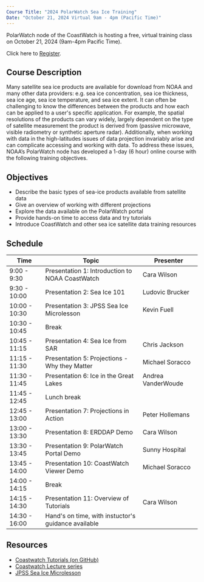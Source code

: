 ```yaml
---
Course Title: "2024 PolarWatch Sea Ice Training"
Date: "October 21, 2024 Virtual 9am - 4pm (Pacific Time)"
---
```


PolarWatch node of the CoastWatch is hosting a free, virtual training class on October 21, 2024 (9am-4pm Pacific Time). 

Click here to [Register](https://lp.constantcontactpages.com/ev/reg/78xuhzs/lp/e266250c-b995-44e4-841e-97b4cc22bbec).


## Course Description
Many satellite sea ice products are available for download from NOAA and many other data providers: e.g. sea ice concentration, sea ice thickness, sea ice age, sea ice temperature, and sea ice extent. It can often be challenging to know the differences between the products and how each can be applied to a user's specific application. For example, the spatial resolutions of the products can vary widely, largely dependent on the type of satellite measurement the product is derived from (passive microwave, visible radiometry or synthetic aperture radar). Additionally, when working with data in the high-latitudes issues of data projection invariably arise and can complicate accessing and working with data. To address these issues, NOAA’s PolarWatch node has developed a 1-day (6 hour) online course with the following training objectives.

## Objectives
* Describe the basic types of sea-ice products available from satellite data
* Give an overview of working with different projections
* Explore the data available on the PolarWatch portal
* Provide hands-on time to access data and try tutorials
* Introduce CoastWatch and other sea ice satellite data training resources

## Schedule

| Time          | Topic                                                                     | Presenter                    |
|-------------|-----------------------------------------------------------------------------|----------------------------|
|9:00 - 9:30   |  Presentation 1: Introduction to NOAA CoastWatch                          | Cara Wilson           | 
|9:30 - 10:00  |  Presentation 2: Sea Ice 101                                               | Ludovic Brucker       |
|10:00 - 10:30 |  Presentation 3: JPSS Sea Ice Microlesson                                  | Kevin Fuell           |
|10:30 - 10:45 | Break                                                                      |                       |
|10:45 - 11:15 |  Presentation 4: Sea Ice from SAR                                          | Chris Jackson         |
|11:15 - 11:30 |  Presentation 5: Projections - Why they Matter                             | Michael Soracco       |
|11:30 - 11:45 |  Presentation 6: Ice in the Great Lakes                                    | Andrea VanderWoude    |
|11:45 - 12:45 | Lunch break                                                                |                       |  
|12:45 - 13:00 |  Presentation 7: Projections in Action                                     | Peter Hollemans       |
|13:00 - 13:30 |  Presentation 8: ERDDAP Demo                                               | Cara Wilson           |
|13:30 - 13:45 |  Presentation 9: PolarWatch Portal Demo                                    | Sunny Hospital        |
|13:45 - 14:00 |  Presentation 10: CoastWatch Viewer Demo                                   | Michael Soracco       |
|14:00 - 14:15 | Break                                                                      |                       |                                    
|14:15 - 14:30 |  Presentation 11: Overview of Tutorials                                    |  Cara Wilson          |
|14:30 - 16:00 |  Hand's on time, with instuctor's guidance available                       |                       |



## Resources
- [Coastwatch Tutorials (on GitHub)](https://github.com/coastwatch-training/CoastWatch-Tutorials)
- [Coastwatch Lecture series](https://umd.instructure.com/courses/1336575/pages/all-lectures)
- [JPSS Sea Ice Microlesson](https://weather.ndc.nasa.gov/sport/training/articles/20220803_JPSS-Sea-Ice-Microlesson/content/#/)
